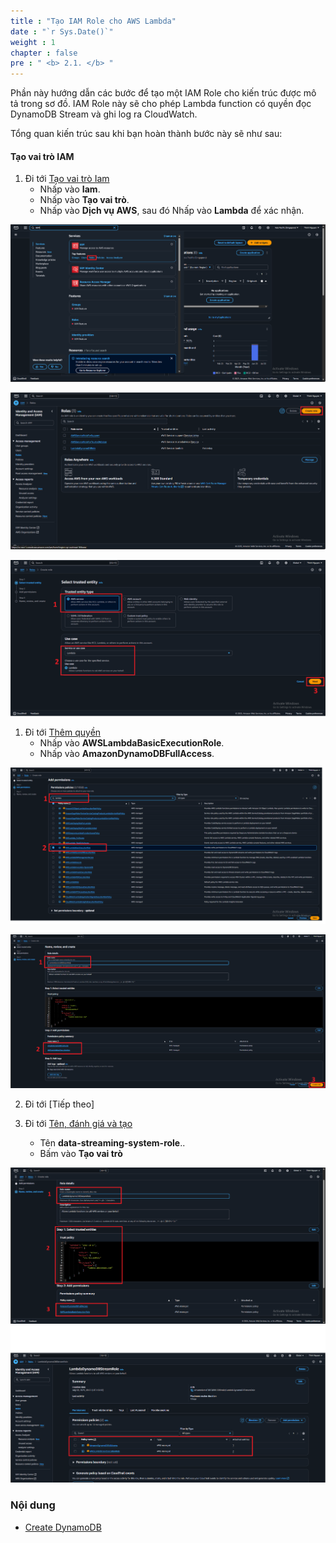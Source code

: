 ```yaml
---
title : "Tạo IAM Role cho AWS Lambda"
date : "`r Sys.Date()`"
weight : 1
chapter : false
pre : " <b> 2.1. </b> "
---
```


Phần này hướng dẫn các bước để tạo một IAM Role cho kiến trúc được mô tả trong sơ đồ. IAM Role này sẽ cho phép Lambda function có quyền đọc DynamoDB Stream và ghi log ra CloudWatch.

Tổng quan kiến trúc sau khi bạn hoàn thành bước này sẽ như sau:


#### Tạo vai trò IAM

1. Đi tới [Tạo vai trò Iam](https://us-east-1.console.aws.amazon.com/iam/home?region=ap-southeast-1#/roles/create)
   + Nhấp vào **Iam**.
   + Nhấp vào **Tạo vai trò**.
   + Nhấp vào **Dịch vụ AWS**, sau đó Nhấp vào **Lambda** để xác nhận.


![Iamrole1](/images/2.prerequisite/Iamrole.png)

![Iamrole1](/images/2.prerequisite/Iamrole11.png)

![Iamrole1](/images/2.prerequisite/Iamrole22.png)

1. Đi tới [Thêm quyền](https://us-east-1.console.aws.amazon.com/iam/home?region=ap-southeast-1#/roles/create?trustedEntityType=AWS_SERVICE&selectedService=Lambda&selectedUseCase=Lambda)
   + Nhấp vào **AWSLambdaBasicExecutionRole**.
   + Nhấp vào **AmazonDynamoDBFullAccess**.

![Add permissions1](/images/2.prerequisite/Iamrole33.png)

![Add permissions2](/images/2.prerequisite/Iamrole44.png)

2. Đi tới [Tiếp theo]

3. Đi tới [Tên, đánh giá và tạo](https://us-east-1.console.aws.amazon.com/iam/home?region=ap-southeast-1#/roles/create?trustedEntityType=AWS_SERVICE&selectedService=Lambda&selectedUseCase=Lambda)
   + Tên **data-streaming-system-role**..
   + Bấm vào **Tạo vai trò**

![role1](/images/2.prerequisite/Iamrole55.png)
![role2](/images/2.prerequisite/Iamrole66.png)



### Nội dung
  - [Create DynamoDB](../2.2-create-dynam/)